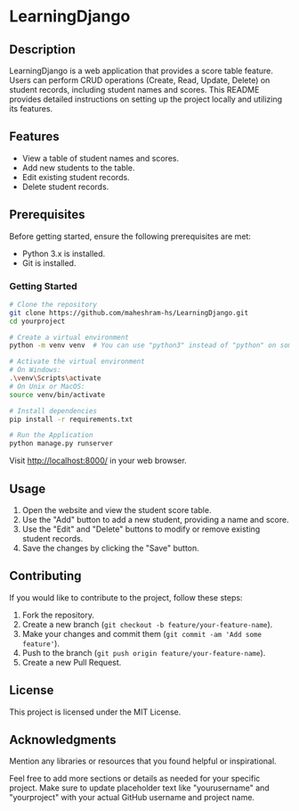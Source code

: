# LearningDjango

## Description

LearningDjango is a web application that provides a score table feature. Users can perform CRUD operations (Create, Read, Update, Delete) on student records, including student names and scores. This README provides detailed instructions on setting up the project locally and utilizing its features.

## Features

- View a table of student names and scores.
- Add new students to the table.
- Edit existing student records.
- Delete student records.

## Prerequisites

Before getting started, ensure the following prerequisites are met:

- Python 3.x is installed.
- Git is installed.

### Getting Started
```bash
# Clone the repository
git clone https://github.com/maheshram-hs/LearningDjango.git
cd yourproject

# Create a virtual environment
python -m venv venv  # You can use "python3" instead of "python" on some systems

# Activate the virtual environment
# On Windows:
.\venv\Scripts\activate
# On Unix or MacOS:
source venv/bin/activate

# Install dependencies
pip install -r requirements.txt

# Run the Application
python manage.py runserver
```

Visit [http://localhost:8000/](http://localhost:8000/) in your web browser.

## Usage

1. Open the website and view the student score table.
2. Use the "Add" button to add a new student, providing a name and score.
3. Use the "Edit" and "Delete" buttons to modify or remove existing student records.
4. Save the changes by clicking the "Save" button.

## Contributing

If you would like to contribute to the project, follow these steps:

1. Fork the repository.
2. Create a new branch (`git checkout -b feature/your-feature-name`).
3. Make your changes and commit them (`git commit -am 'Add some feature'`).
4. Push to the branch (`git push origin feature/your-feature-name`).
5. Create a new Pull Request.

## License

This project is licensed under the MIT License.

## Acknowledgments

Mention any libraries or resources that you found helpful or inspirational.

Feel free to add more sections or details as needed for your specific project. Make sure to update placeholder text like "yourusername" and "yourproject" with your actual GitHub username and project name.
